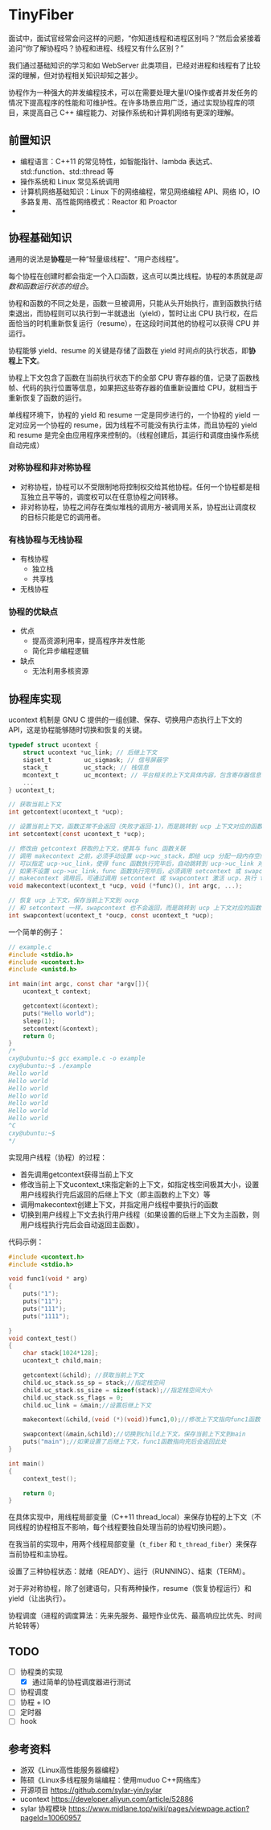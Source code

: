 # TinyFiber

⾯试中，⾯试官经常会问这样的问题，“你知道线程和进程区别吗？”然后会紧接着追问“你了解协程吗？协程和进程、线程⼜有什么区别？”

我们通过基础知识的学习和如 WebServer 此类项⽬，已经对进程和线程有了⽐较深的理解，但对协程相关知识却知之甚少。

协程作为⼀种强⼤的并发编程技术，可以在需要处理⼤量I/O操作或者并发任务的情况下提⾼程序的性能和可维护性。在许多场景应⽤⼴泛，通过实现协程库的项目，来提高自己 C++ 编程能⼒、对操作系统和计算机网络有更深的理解。

## 前置知识

- 编程语言：C++11 的常见特性，如智能指针、lambda 表达式、std::function、std::thread 等
- 操作系统和 Linux 常见系统调用
- 计算机网络基础知识：Linux 下的⽹络编程，常⻅⽹络编程 API、⽹络 IO，IO 多路复⽤、⾼性能⽹络模式：Reactor 和 Proactor 
- 

## 协程基础知识

通用的说法是**协程**是一种“轻量级线程”、“用户态线程”。

每个协程在创建时都会指定一个入口函数，这点可以类比线程。协程的本质就是*函数和函数运行状态的组合*。

协程和函数的不同之处是，函数一旦被调用，只能从头开始执行，直到函数执行结束退出，而协程则可以执行到一半就退出（yield），暂时让出 CPU 执行权，在后面恰当的时机重新恢复运行（resume），在这段时间其他的协程可以获得 CPU 并运行。

协程能够 yield、resume 的关键是存储了函数在 yield 时间点的执行状态，即**协程上下文**。

协程上下文包含了函数在当前执行状态下的全部 CPU 寄存器的值，记录了函数栈帧、代码的执行位置等信息，如果把这些寄存器的值重新设置给 CPU，就相当于重新恢复了函数的运行。

单线程环境下，协程的 yield 和 resume 一定是同步进行的，一个协程的 yield 一定对应另一个协程的 resume，因为线程不可能没有执行主体，而且协程的 yield 和 resume 是完全由应用程序来控制的。（线程创建后，其运行和调度由操作系统自动完成）

### 对称协程和非对称协程

-  对称协程，协程可以不受限制地将控制权交给其他协程。任何一个协程都是相互独立且平等的，调度权可以在任意协程之间转移。
-  非对称协程，协程之间存在类似堆栈的调用方-被调用关系，协程出让调度权的目标只能是它的调用者。

### 有栈协程与无栈协程

- 有栈协程
  - 独立栈
  - 共享栈
- 无栈协程


### 协程的优缺点

- 优点
  - 提高资源利用率，提高程序并发性能
  - 简化异步编程逻辑
- 缺点
  - 无法利用多核资源

## 协程库实现

ucontext 机制是 GNU C 提供的一组创建、保存、切换用户态执行上下文的 API，这是协程能够随时切换和恢复的关键。

```c
typedef struct ucontext {
    struct ucontext *uc_link; // 后继上下文
    sigset_t         uc_sigmask; // 信号屏蔽字
    stack_t          uc_stack; // 栈信息
    mcontext_t       uc_mcontext; // 平台相关的上下文具体内容，包含寄存器信息
    ...
} ucontext_t;

// 获取当前上下文
int getcontext(ucontext_t *ucp); 

// 设置当前上下文，函数正常不会返回（失败才返回-1），而是跳转到 ucp 上下文对应的函数中执行，相当于函数调用
int setcontext(const ucontext_t *ucp); 

// 修改由 getcontext 获取的上下文，使其与 func 函数关联
// 调用 makecontext 之前，必须手动设置 ucp->uc_stack，即给 ucp 分配一段内存空间作为栈
// 可以指定 ucp->uc_link，使得 func 函数执行完毕后，自动跳转到 ucp->uc_link 对应的上下文
// 如果不设置 ucp->uc_link，func 函数执行完毕后，必须调用 setcontext 或 swapcontext 重新制定一个有效的上下文，否则程序会跑飞
// makecontext 调用后，可通过调用 setcontext 或 swapcontext 激活 ucp，执行 func 函数
void makecontext(ucontext_t *ucp, void (*func)(), int argc, ...); 

// 恢复 ucp 上下文，保存当前上下文到 oucp
// 和 setcontext 一样，swapcontext 也不会返回，而是跳转到 ucp 上下文对应的函数中执行
int swapcontext(ucontext_t *oucp, const ucontext_t *ucp);
```

一个简单的例子：

```c
// example.c
#include <stdio.h>
#include <ucontext.h>
#include <unistd.h>

int main(int argc, const char *argv[]){
    ucontext_t context;

    getcontext(&context);
    puts("Hello world");
    sleep(1);
    setcontext(&context);
    return 0;
}
/*
cxy@ubuntu:~$ gcc example.c -o example
cxy@ubuntu:~$ ./example 
Hello world
Hello world
Hello world
Hello world
Hello world
Hello world
Hello world
^C
cxy@ubuntu:~$
*/
```

实现用户线程（协程）的过程：

- 首先调用getcontext获得当前上下文
- 修改当前上下文ucontext_t来指定新的上下文，如指定栈空间极其大小，设置用户线程执行完后返回的后继上下文（即主函数的上下文）等
- 调用makecontext创建上下文，并指定用户线程中要执行的函数
- 切换到用户线程上下文去执行用户线程（如果设置的后继上下文为主函数，则用户线程执行完后会自动返回主函数）。

代码示例：

```c
#include <ucontext.h>
#include <stdio.h>

void func1(void * arg)
{
    puts("1");
    puts("11");
    puts("111");
    puts("1111");

}
void context_test()
{
    char stack[1024*128];
    ucontext_t child,main;

    getcontext(&child); //获取当前上下文
    child.uc_stack.ss_sp = stack;//指定栈空间
    child.uc_stack.ss_size = sizeof(stack);//指定栈空间大小
    child.uc_stack.ss_flags = 0;
    child.uc_link = &main;//设置后继上下文

    makecontext(&child,(void (*)(void))func1,0);//修改上下文指向func1函数

    swapcontext(&main,&child);//切换到child上下文，保存当前上下文到main
    puts("main");//如果设置了后继上下文，func1函数指向完后会返回此处
}

int main()
{
    context_test();

    return 0;
}
```

在具体实现中，用线程局部变量（C++11 thread_local）来保存协程的上下文（不同线程的协程相互不影响，每个线程要独自处理当前的协程切换问题）。

在我当前的实现中，用两个线程局部变量（`t_fiber` 和 `t_thread_fiber`）来保存当前协程和主协程。

设置了三种协程状态：就绪（READY）、运行（RUNNING）、结束（TERM）。

对于非对称协程，除了创建语句，只有两种操作，resume（恢复协程运行）和 yield（让出执行）。

协程调度（进程的调度算法：先来先服务、最短作业优先、最⾼响应⽐优先、时间⽚轮转等）

## TODO

- [ ] 协程类的实现
  - [x] 通过简单的协程调度器进行测试
- [ ] 协程调度
- [ ] 协程 + IO
- [ ] 定时器
- [ ] hook 

## 参考资料

- 游双《Linux⾼性能服务器编程》
- 陈硕《Linux多线程服务端编程：使⽤muduo C++⽹络库》
- 开源项目 https://github.com/sylar-yin/sylar
- ucontext https://developer.aliyun.com/article/52886
- sylar 协程模块 https://www.midlane.top/wiki/pages/viewpage.action?pageId=10060957
